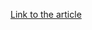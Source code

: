 [Link to the article](https://threat.boutique/2025/04/exfiltrating-data-via-images-why-trained-models-arent-ready-for-malware-core-integration)
